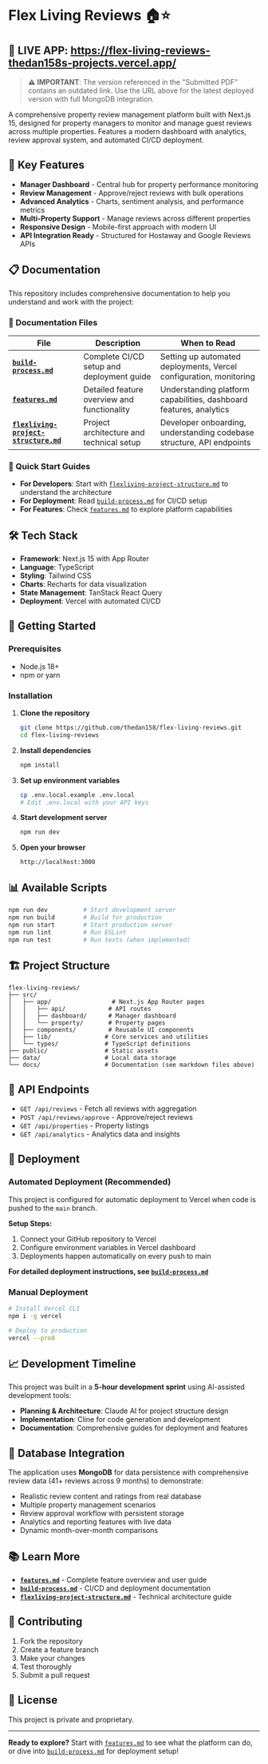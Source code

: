 # Flex Living Reviews 🏠⭐

## 🚀 **LIVE APP**: https://flex-living-reviews-thedan158s-projects.vercel.app/

> **⚠️ IMPORTANT**: The version referenced in the "Submitted PDF" contains an outdated link. Use the URL above for the latest deployed version with full MongoDB integration.

A comprehensive property review management platform built with Next.js 15, designed for property managers to monitor and manage guest reviews across multiple properties. Features a modern dashboard with analytics, review approval system, and automated CI/CD deployment.

## 🌟 Key Features

- **Manager Dashboard** - Central hub for property performance monitoring
- **Review Management** - Approve/reject reviews with bulk operations
- **Advanced Analytics** - Charts, sentiment analysis, and performance metrics
- **Multi-Property Support** - Manage reviews across different properties
- **Responsive Design** - Mobile-first approach with modern UI
- **API Integration Ready** - Structured for Hostaway and Google Reviews APIs

## 📋 Documentation

This repository includes comprehensive documentation to help you understand and work with the project:

### 📖 Documentation Files

| File | Description | When to Read |
|------|-------------|--------------|
| **[`build-process.md`](build-process.md)** | Complete CI/CD setup and deployment guide | Setting up automated deployments, Vercel configuration, monitoring |
| **[`features.md`](features.md)** | Detailed feature overview and functionality | Understanding platform capabilities, dashboard features, analytics |
| **[`flexliving-project-structure.md`](flexliving-project-structure.md)** | Project architecture and technical setup | Developer onboarding, understanding codebase structure, API endpoints |

### 🚀 Quick Start Guides

- **For Developers**: Start with [`flexliving-project-structure.md`](flexliving-project-structure.md) to understand the architecture
- **For Deployment**: Read [`build-process.md`](build-process.md) for CI/CD setup
- **For Features**: Check [`features.md`](features.md) to explore platform capabilities

## 🛠️ Tech Stack

- **Framework**: Next.js 15 with App Router
- **Language**: TypeScript
- **Styling**: Tailwind CSS
- **Charts**: Recharts for data visualization
- **State Management**: TanStack React Query
- **Deployment**: Vercel with automated CI/CD

## 🚀 Getting Started

### Prerequisites
- Node.js 18+
- npm or yarn

### Installation

1. **Clone the repository**
   ```bash
   git clone https://github.com/thedan158/flex-living-reviews.git
   cd flex-living-reviews
   ```

2. **Install dependencies**
   ```bash
   npm install
   ```

3. **Set up environment variables**
   ```bash
   cp .env.local.example .env.local
   # Edit .env.local with your API keys
   ```

4. **Start development server**
   ```bash
   npm run dev
   ```

5. **Open your browser**
   ```
   http://localhost:3000
   ```

## 📊 Available Scripts

```bash
npm run dev          # Start development server
npm run build        # Build for production
npm run start        # Start production server
npm run lint         # Run ESLint
npm run test         # Run tests (when implemented)
```

## 🏗️ Project Structure

```
flex-living-reviews/
├── src/
│   ├── app/                 # Next.js App Router pages
│   │   ├── api/            # API routes
│   │   ├── dashboard/      # Manager dashboard
│   │   └── property/       # Property pages
│   ├── components/         # Reusable UI components
│   ├── lib/               # Core services and utilities
│   └── types/             # TypeScript definitions
├── public/                # Static assets
├── data/                  # Local data storage
└── docs/                  # Documentation (see markdown files above)
```

## 🔧 API Endpoints

- `GET /api/reviews` - Fetch all reviews with aggregation
- `POST /api/reviews/approve` - Approve/reject reviews
- `GET /api/properties` - Property listings
- `GET /api/analytics` - Analytics data and insights

## 🚀 Deployment

### Automated Deployment (Recommended)
This project is configured for automatic deployment to Vercel when code is pushed to the `main` branch.

**Setup Steps:**
1. Connect your GitHub repository to Vercel
2. Configure environment variables in Vercel dashboard
3. Deployments happen automatically on every push to main

**For detailed deployment instructions, see [`build-process.md`](build-process.md)**

### Manual Deployment
```bash
# Install Vercel CLI
npm i -g vercel

# Deploy to production
vercel --prod
```

## 📈 Development Timeline

This project was built in a **5-hour development sprint** using AI-assisted development tools:
- **Planning & Architecture**: Claude AI for project structure design
- **Implementation**: Cline for code generation and development
- **Documentation**: Comprehensive guides for deployment and features

## 🎯 Database Integration

The application uses **MongoDB** for data persistence with comprehensive review data (41+ reviews across 9 months) to demonstrate:
- Realistic review content and ratings from real database
- Multiple property management scenarios
- Review approval workflow with persistent storage
- Analytics and reporting features with live data
- Dynamic month-over-month comparisons

## 📚 Learn More

- **[`features.md`](features.md)** - Complete feature overview and user guide
- **[`build-process.md`](build-process.md)** - CI/CD and deployment documentation
- **[`flexliving-project-structure.md`](flexliving-project-structure.md)** - Technical architecture guide

## 🤝 Contributing

1. Fork the repository
2. Create a feature branch
3. Make your changes
4. Test thoroughly
5. Submit a pull request

## 📄 License

This project is private and proprietary.

---

**Ready to explore?** Start with [`features.md`](features.md) to see what the platform can do, or dive into [`build-process.md`](build-process.md) for deployment setup!
